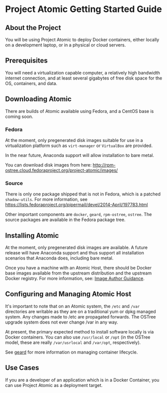 # Project Atomic Getting Started Guide

## About the Project

You will be using Project Atomic to deploy Docker containers, either
locally on a development laptop, or in a physical or cloud servers.

## Prerequisites 

You will need a virtualization capable computer, a relatively high
bandwidth internet connection, and at least several gigabytes of free
disk space for the OS, containers, and data.

## Downloading Atomic

There are builds of Atomic available using Fedora, and a CentOS base
is coming soon.

### Fedora

At the moment, only pregenerated disk images suitable for use in a
virtualization platform such as `virt-manager` or `VirtualBox` are
provided.

In the near future, Anaconda support will allow installation to
bare metal.

You can download disk images from here:
http://rpm-ostree.cloud.fedoraproject.org/project-atomic/images/

### Source

There is only one package shipped that is not in Fedora, which is a
patched `shadow-utils`.  For more information, see
https://lists.fedoraproject.org/pipermail/devel/2014-April/197783.html

Other important components are `docker`, `geard`, `rpm-ostree`,
`ostree`.  The source packages are available in the Fedora package
tree.

## Installing Atomic

At the moment, only pregenerated disk images are available.  A future
release will have Anaconda support and thus support all installation
scenarios that Anaconda does, including bare metal.

Once you have a machine with an Atomic Host, there should be Docker
base images available from the upstream distribution and the upstream
Docker registry.  For more information, see:
[Image Author Guidance](/docs/docker-image-author-guidance/).

## Configuring and Managing Atomic Host

It's important to note that on an Atomic system, the `/etc` and `/var`
directories are writable as they are on a traditional yum or dpkg
managed system.  Any changes made to /etc are propagated forwards.
The OSTree upgrade system does not ever change /var in any way.

At present, the primary expected method to install software locally is
via Docker containers.  You can also use `/usr/local` or `/opt` (in
the OSTree model, these are really `/var/usrlocal` and `/var/opt`,
respectively).

See [geard](/docs/geard) for more information on managing container
lifecycle.

## Use Cases

If you are a developer of an application which is in a Docker Container,
you can use Project Atomic as a deployment target.
